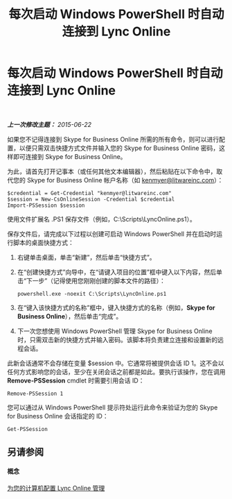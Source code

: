 ﻿---
title: 每次启动 Windows PowerShell 时自动连接到 Lync Online
TOCTitle: 每次启动 Windows PowerShell 时自动连接到 Lync Online
ms:assetid: 68f76c36-5dd6-48ea-b19a-d65593199e4c
ms:mtpsurl: https://technet.microsoft.com/zh-cn/library/Dn362799(v=OCS.15)
ms:contentKeyID: 56271150
ms.date: 06/02/2017
mtps_version: v=OCS.15
ms.translationtype: HT
---

# 每次启动 Windows PowerShell 时自动连接到 Lync Online

 

_**上一次修改主题：** 2015-06-22_

如果您不记得连接到 Skype for Business Online 所需的所有命令，则可以进行配置，以便只需双击快捷方式文件并输入您的 Skype for Business Online 密码，这样即可连接到 Skype for Business Online。

为此，请首先打开记事本（或任何其他文本编辑器），然后粘贴在以下命令中，取代您的 Skype for Business Online 帐户名称（如 kenmyer@litwareinc.com）：

    $credential = Get-Credential "kenmyer@litwareinc.com"
    $session = New-CsOnlineSession -Credential $credential 
    Import-PSSession $session

使用文件扩展名 .PS1 保存文件（例如，C:\\Scripts\\LyncOnline.ps1）。

保存文件后，请完成以下过程以创建可启动 Windows PowerShell 并在启动时运行脚本的桌面快捷方式：

1.  右键单击桌面，单击“新建”，然后单击“快捷方式”。

2.  在“创建快捷方式”向导中，在“请键入项目的位置”框中键入以下内容，然后单击“下一步”（记得使用您刚刚创建的脚本文件的路径）：
    
        powershell.exe -noexit C:\Scripts\LyncOnline.ps1

3.  在“键入该快捷方式的名称”框中，键入快捷方式的名称（例如，**Skype for Business Online**），然后单击“完成”。

4.  下一次您想使用 Windows PowerShell 管理 Skype for Business Online 时，只需双击新的快捷方式并输入密码。该脚本将负责建立连接和设置新的远程会话。

此新会话通常不会存储在变量 $session 中。它通常将被提供会话 ID 1。这不会以任何方式影响您的会话，至少在关闭会话之前都是如此。要执行该操作，您在调用 **Remove-PSSession** cmdlet 时需要引用会话 ID：

    Remove-PSSession 1

您可以通过从 Windows PowerShell 提示符处运行此命令来验证为您的 Skype for Business Online 会话指定的 ID：

    Get-PSSession

## 另请参阅

#### 概念

[为您的计算机配置 Lync Online 管理](configuring-your-computer-for-skype-for-business-online-management.md)

